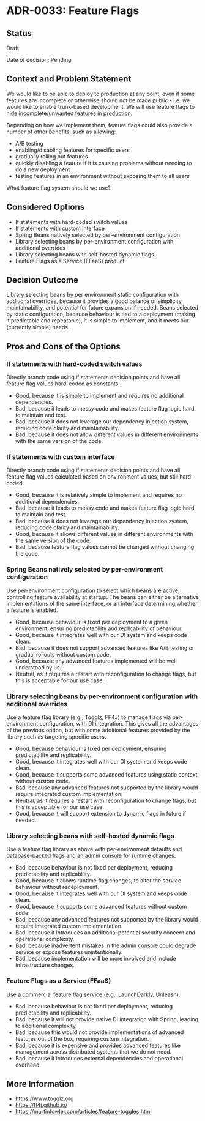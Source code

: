 # ADR-0033: Feature Flags

## Status

Draft

Date of decision: Pending

## Context and Problem Statement
We would like to be able to deploy to production at any point, even if some features are incomplete or otherwise
should not be made public - i.e. we would like to enable trunk-based development.
We will use feature flags to hide incomplete/unwanted features in production.

Depending on how we implement them, feature flags could also provide a number of other benefits, such as allowing:
 * A/B testing
 * enabling/disabling features for specific users
 * gradually rolling out features
 * quickly disabling a feature if it is causing problems without needing to do a new deployment
 * testing features in an environment without exposing them to all users

What feature flag system should we use?

## Considered Options
* If statements with hard-coded switch values
* If statements with custom interface
* Spring Beans natively selected by per-environment configuration
* Library selecting beans by per-environment configuration with additional overrides
* Library selecting beans with self-hosted dynamic flags
* Feature Flags as a Service (FFaaS) product

## Decision Outcome
Library selecting beans by per environment static configuration with additional overrides, because it provides a good balance of simplicity,
maintainability, and potential for future expansion if needed.
Beans selected by static configuration, because behaviour is tied to a deployment (making it predictable and
repeatable), it is simple to implement, and it meets our (currently simple) needs.

## Pros and Cons of the Options

### If statements with hard-coded switch values

Directly branch code using if statements decision points and have all feature flag values hard-coded as constants.

* Good, because it is simple to implement and requires no additional dependencies.
* Bad, because it leads to messy code and makes feature flag logic hard to maintain and test.
* Bad, because it does not leverage our dependency injection system, reducing code clarity and maintainability.
* Bad, because it does not allow different values in different environments with the same version of the code.

### If statements with custom interface

Directly branch code using if statements decision points and have all feature flag values calculated based
on environment values, but still hard-coded.

* Good, because it is relatively simple to implement and requires no additional dependencies.
* Bad, because it leads to messy code and makes feature flag logic hard to maintain and test.
* Bad, because it does not leverage our dependency injection system, reducing code clarity and maintainability.
* Good, because it allows different values in different environments with the same version of the code.
* Bad, because feature flag values cannot be changed without changing the code.

### Spring Beans natively selected by per-environment configuration

Use per-environment configuration to select which beans are active, controlling feature availability at startup. The beans can either be
alternative implementations of the same interface, or an interface determining whether a feature is enabled.

* Good, because behaviour is fixed per deployment to a given environment, ensuring predictability and replicability of behaviour.
* Good, because it integrates well with our DI system and keeps code clean.
* Bad, because it does not support advanced features like A/B testing or gradual rollouts without custom code.
* Good, because any advanced features implemented will be well understood by us.
* Neutral, as it requires a restart with reconfiguration to change flags, but this is acceptable for our use case.

### Library selecting beans by per-environment configuration with additional overrides

Use a feature flag library (e.g., Togglz, FF4J) to manage flags via per-environment configuration, with DI integration. This gives all the
advantages of the previous option, but with some additional features provided by the library such as targeting specific users.

* Good, because behaviour is fixed per deployment, ensuring predictability and replicability.
* Good, because it integrates well with our DI system and keeps code clean.
* Good, because it supports some advanced features using static context without custom code.
* Bad, because any advanced features not supported by the library would require integrated custom implementation.
* Neutral, as it requires a restart with reconfiguration to change flags, but this is acceptable for our use case.
* Good, because it will support extension to dynamic flags in future if needed.

### Library selecting beans with self-hosted dynamic flags

Use a feature flag library as above with per-environment defaults and database-backed flags and an admin console for runtime changes.

* Bad, because behaviour is not fixed per deployment, reducing predictability and replicability.
* Good, because it allows runtime flag changes, to alter the service behaviour without redeployment.
* Good, because it integrates well with our DI system and keeps code clean.
* Good, because it supports some advanced features without custom code.
* Bad, because any advanced features not supported by the library would require integrated custom implementation.
* Bad, because it introduces an additional potential security concern and operational complexity.
* Bad, because inadvertent mistakes in the admin console could degrade service or expose features unintentionally.
* Bad, because implementation will be more involved and include infrastructure changes.

### Feature Flags as a Service (FFaaS)

Use a commercial feature flag service (e.g., LaunchDarkly, Unleash).

* Bad, because behaviour is not fixed per deployment, reducing predictability and replicability.
* Bad, because it will not provide native DI integration with Spring, leading to additional complexity.
* Bad, because this would not provide implementations of advanced features out of the box, requiring custom integration.
* Bad, because it is expensive and provides advanced features like management across distributed systems that we do not need.
* Bad, because it introduces external dependencies and operational overhead.

## More Information

* https://www.togglz.org
* https://ff4j.github.io/
* https://martinfowler.com/articles/feature-toggles.html
